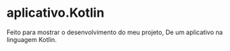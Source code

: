 # aplicativo.Kotlin
Feito para mostrar o desenvolvimento do meu projeto, De um aplicativo na linguagem Kotlin.
